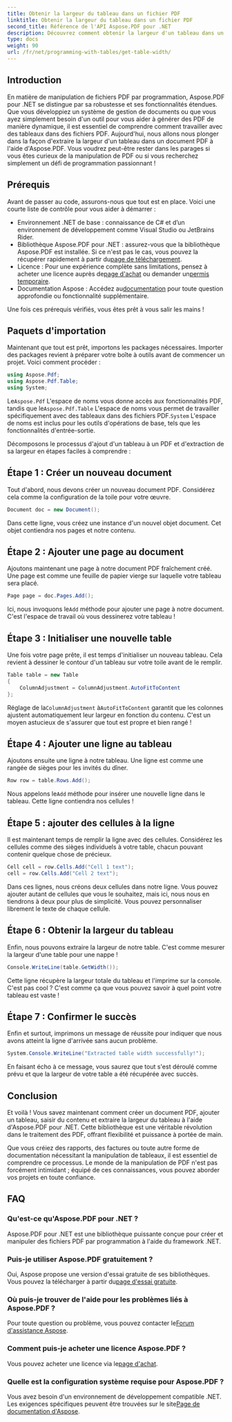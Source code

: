 ```yaml
---
title: Obtenir la largeur du tableau dans un fichier PDF
linktitle: Obtenir la largeur du tableau dans un fichier PDF
second_title: Référence de l'API Aspose.PDF pour .NET
description: Découvrez comment obtenir la largeur d'un tableau dans un PDF à l'aide d'Aspose.PDF pour .NET avec ce guide étape par étape.
type: docs
weight: 90
url: /fr/net/programming-with-tables/get-table-width/
---
```

## Introduction

En matière de manipulation de fichiers PDF par programmation, Aspose.PDF pour .NET se distingue par sa robustesse et ses fonctionnalités étendues. Que vous développiez un système de gestion de documents ou que vous ayez simplement besoin d'un outil pour vous aider à générer des PDF de manière dynamique, il est essentiel de comprendre comment travailler avec des tableaux dans des fichiers PDF. Aujourd'hui, nous allons nous plonger dans la façon d'extraire la largeur d'un tableau dans un document PDF à l'aide d'Aspose.PDF. Vous voudrez peut-être rester dans les parages si vous êtes curieux de la manipulation de PDF ou si vous recherchez simplement un défi de programmation passionnant !

## Prérequis

Avant de passer au code, assurons-nous que tout est en place. Voici une courte liste de contrôle pour vous aider à démarrer :

- Environnement .NET de base : connaissance de C# et d’un environnement de développement comme Visual Studio ou JetBrains Rider.
-  Bibliothèque Aspose.PDF pour .NET : assurez-vous que la bibliothèque Aspose.PDF est installée. Si ce n'est pas le cas, vous pouvez la récupérer rapidement à partir du[page de téléchargement](https://releases.aspose.com/pdf/net/).
- Licence : Pour une expérience complète sans limitations, pensez à acheter une licence auprès de[page d'achat](https://purchase.aspose.com/buy) ou demander un[permis temporaire](https://purchase.aspose.com/temporary-license/).
-  Documentation Aspose : Accédez au[documentation](https://reference.aspose.com/pdf/net/) pour toute question approfondie ou fonctionnalité supplémentaire.

Une fois ces prérequis vérifiés, vous êtes prêt à vous salir les mains !

## Paquets d'importation

Maintenant que tout est prêt, importons les packages nécessaires. Importer des packages revient à préparer votre boîte à outils avant de commencer un projet. Voici comment procéder :

```csharp
using Aspose.Pdf;
using Aspose.Pdf.Table;
using System;
```

 Le`Aspose.Pdf` L'espace de noms vous donne accès aux fonctionnalités PDF, tandis que le`Aspose.Pdf.Table` L'espace de noms vous permet de travailler spécifiquement avec des tableaux dans des fichiers PDF.`System` L'espace de noms est inclus pour les outils d'opérations de base, tels que les fonctionnalités d'entrée-sortie.

Décomposons le processus d'ajout d'un tableau à un PDF et d'extraction de sa largeur en étapes faciles à comprendre :

## Étape 1 : Créer un nouveau document

Tout d'abord, nous devons créer un nouveau document PDF. Considérez cela comme la configuration de la toile pour votre œuvre.

```csharp
Document doc = new Document();
```

Dans cette ligne, vous créez une instance d'un nouvel objet document. Cet objet contiendra nos pages et notre contenu.

## Étape 2 : Ajouter une page au document

Ajoutons maintenant une page à notre document PDF fraîchement créé. Une page est comme une feuille de papier vierge sur laquelle votre tableau sera placé.

```csharp
Page page = doc.Pages.Add();
```

 Ici, nous invoquons le`Add` méthode pour ajouter une page à notre document. C'est l'espace de travail où vous dessinerez votre tableau !

## Étape 3 : Initialiser une nouvelle table

Une fois votre page prête, il est temps d'initialiser un nouveau tableau. Cela revient à dessiner le contour d'un tableau sur votre toile avant de le remplir.

```csharp
Table table = new Table
{
    ColumnAdjustment = ColumnAdjustment.AutoFitToContent
};
```

 Réglage de la`ColumnAdjustment` à`AutoFitToContent` garantit que les colonnes ajustent automatiquement leur largeur en fonction du contenu. C'est un moyen astucieux de s'assurer que tout est propre et bien rangé !

## Étape 4 : Ajouter une ligne au tableau

Ajoutons ensuite une ligne à notre tableau. Une ligne est comme une rangée de sièges pour les invités du dîner.

```csharp
Row row = table.Rows.Add();
```

 Nous appelons le`Add` méthode pour insérer une nouvelle ligne dans le tableau. Cette ligne contiendra nos cellules !

## Étape 5 : ajouter des cellules à la ligne

Il est maintenant temps de remplir la ligne avec des cellules. Considérez les cellules comme des sièges individuels à votre table, chacun pouvant contenir quelque chose de précieux.

```csharp
Cell cell = row.Cells.Add("Cell 1 text");
cell = row.Cells.Add("Cell 2 text");
```

Dans ces lignes, nous créons deux cellules dans notre ligne. Vous pouvez ajouter autant de cellules que vous le souhaitez, mais ici, nous nous en tiendrons à deux pour plus de simplicité. Vous pouvez personnaliser librement le texte de chaque cellule.

## Étape 6 : Obtenir la largeur du tableau

Enfin, nous pouvons extraire la largeur de notre table. C'est comme mesurer la largeur d'une table pour une nappe !

```csharp
Console.WriteLine(table.GetWidth());
```

Cette ligne récupère la largeur totale du tableau et l'imprime sur la console. C'est pas cool ? C'est comme ça que vous pouvez savoir à quel point votre tableau est vaste !

## Étape 7 : Confirmer le succès

Enfin et surtout, imprimons un message de réussite pour indiquer que nous avons atteint la ligne d'arrivée sans aucun problème.

```csharp
System.Console.WriteLine("Extracted table width successfully!");
```

En faisant écho à ce message, vous saurez que tout s'est déroulé comme prévu et que la largeur de votre table a été récupérée avec succès.

## Conclusion

Et voilà ! Vous savez maintenant comment créer un document PDF, ajouter un tableau, saisir du contenu et extraire la largeur du tableau à l'aide d'Aspose.PDF pour .NET. Cette bibliothèque est une véritable révolution dans le traitement des PDF, offrant flexibilité et puissance à portée de main.

Que vous créiez des rapports, des factures ou toute autre forme de documentation nécessitant la manipulation de tableaux, il est essentiel de comprendre ce processus. Le monde de la manipulation de PDF n'est pas forcément intimidant ; équipé de ces connaissances, vous pouvez aborder vos projets en toute confiance. 

## FAQ

### Qu'est-ce qu'Aspose.PDF pour .NET ?  
Aspose.PDF pour .NET est une bibliothèque puissante conçue pour créer et manipuler des fichiers PDF par programmation à l'aide du framework .NET.

### Puis-je utiliser Aspose.PDF gratuitement ?  
 Oui, Aspose propose une version d'essai gratuite de ses bibliothèques. Vous pouvez la télécharger à partir du[page d'essai gratuite](https://releases.aspose.com/).

### Où puis-je trouver de l'aide pour les problèmes liés à Aspose.PDF ?  
 Pour toute question ou problème, vous pouvez contacter le[Forum d'assistance Aspose](https://forum.aspose.com/c/pdf/10).

### Comment puis-je acheter une licence Aspose.PDF ?  
 Vous pouvez acheter une licence via le[page d'achat](https://purchase.aspose.com/buy).

### Quelle est la configuration système requise pour Aspose.PDF ?  
Vous avez besoin d'un environnement de développement compatible .NET. Les exigences spécifiques peuvent être trouvées sur le site[Page de documentation d'Aspose](https://reference.aspose.com/pdf/net/).
